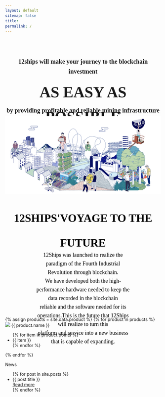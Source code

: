 ```yaml
---
layout: default
sitemap: false
title: 
permalink: /
---
```

<link href="/assets/css/flexslider.css" rel="stylesheet">

<style>
.slogan {
    font-size: 20px; 
    font-weight: bold; 
    height:25px; 
    line-height: 32px; 
    font-family:Muli;
    text-align: center;
    margin-bottom: 10px;
}
.slogan1 {
    font-size: 50px; 
    font-weight: bold; 
    height:63px; 
    line-height: 80px; 
    font-family:Muli;
    text-align: center;
    margin-bottom: 10px;
}

.voyage {
    text-align: center;
}

.voyage .title {
        height:45px;
        font-size:36px;
        font-family:Muli;
        font-weight:bold;
        line-height:80px;
        color:rgba(0,0,0,1);
        margin-bottom: 30px;
        opacity:1;
}

.voyage .content {
    height: 114px;
    font-size:18px;
    font-family:Muli;
    font-weight:400;
    line-height:28px;
    color:rgba(0,0,0,1);
    margin: 100px;
    opacity:1;
}
</style>

<div class="row" style="padding-top: 40px">
    <p class="slogan">12ships will make your journey to the blockchain investment</p>
    <p class="slogan1">AS EASY AS POSSIBLE</p>
    <p class="slogan">by providing profitable and reliable mining infrastructure</p>
    <img src="/assets/img/banner.png" />
</div>
<div class="row voyage">
<center>
    <p class="title">12SHIPS'VOYAGE TO THE FUTURE</p>
    <p class="content">12Ships was launched to realize the paradigm of the Fourth Industrial Revolution through blockchain. <br/>We have developed both the high-performance hardware needed to keep the data recorded in the blockchain <br/> reliable and the software needed for its operations.This is the future that 12Ships will realize to turn this <br /> platform and service into a new business that is capable of expanding.</p>
</center>
</div>
<div class="row">
    <div class="products">
    {% assign products = site.data.product %}
    {% for product in products %}
    <div class="product">
        <img src="/assets/img/{{ product.assets }}" />
        <span class='title'>{{ product.name }}</span>
        <ul>
        {% for item in product.points %}
        <li><span class="point">{{ item }}</span></li>
        {% endfor %}
        </ul>
    </div> 
    {% endfor %}
    </div>
</div>
<div class="row news">
    <p class="title">News</p>
    <div class="flexslider">
        <ul class="slides">
        {% for post in site.posts %}
        <li class="item">
            <div class="new">
                {{ post.title }}
                <div class="btn"><a href="{{ post.url }}" >Read more</a></div>
            </div>
        </li> 
        {% endfor %}
        </ul>
    </div>
</div>

<script src="/assets/js/jquery.min.js"></script>
<script src="/assets/js/jquery.flexslider.js"></script>
<script type="text/javascript">
    $(window).load(function(){
      $('.flexslider').flexslider({
        animation: "slide",
        start: function(slider){
          $('body').removeClass('loading');
        },
        rtl: true,
        itemWidth: 365,
        itemMargin: 40,
        maxItems: 4,
        prevText: "",
        nextText: "",
      });
    });
</script>

<script src="/assets/js/jquery.easing.js"></script>
<script src="/assets/js/jquery.mousewheel.js"></script>
